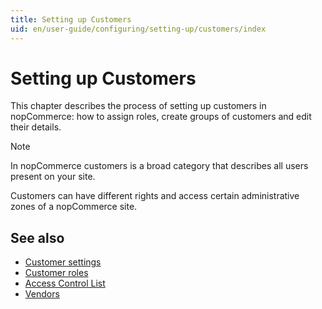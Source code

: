 ```yaml
---
title: Setting up Customers
uid: en/user-guide/configuring/setting-up/customers/index
---
```

# Setting up Customers

This chapter describes the process of setting up customers in nopCommerce: how to assign roles, create groups of customers and edit their details.

> [!NOTE]
> In nopCommerce customers is a broad category that describes all users present on your site.

Customers can have different rights and access certain administrative zones of a nopCommerce site.

## See also

- [Customer settings](xref:en/user-guide/configuring/setting-up/customers/settings)
- [Customer roles](xref:en/user-guide/configuring/setting-up/customers/customer-roles)
- [Access Control List](xref:en/user-guide/configuring/setting-up/customers/acl)
- [Vendors](xref:en/user-guide/configuring/setting-up/customers/vendors/index)
